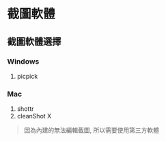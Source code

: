 # 截圖軟體

## 截圖軟體選擇

### Windows

1. picpick


### Mac

1. shottr
2. cleanShot X

> 因為內建的無法編輯截圖, 所以需要使用第三方軟體